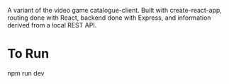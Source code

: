 A variant of the video game catalogue-client. Built with create-react-app, routing done with React, backend done with Express, and information derived from a local REST API.

# To Run
npm run dev
